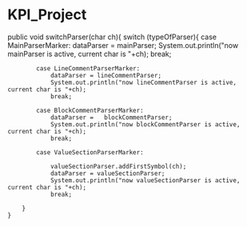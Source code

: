 # KPI_Project
public void switchParser(char ch){
        switch (typeOfParser){
            case MainParserMarker:
                dataParser = mainParser;
                System.out.println("now mainParser is active, current char is "+ch);
                break;

            case LineCommentParserMarker:
                dataParser = lineCommentParser;
                System.out.println("now lineCommentParser is active, current char is "+ch);
                break;

            case BlockCommentParserMarker:
                dataParser =   blockCommentParser;
                System.out.println("now blockCommentParser is active, current char is "+ch);
                break;

            case ValueSectionParserMarker:

                valueSectionParser.addFirstSymbol(ch);
                dataParser = valueSectionParser;
                System.out.println("now valueSectionParser is active, current char is "+ch);
                break;

        }
    }
